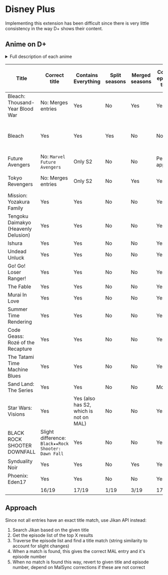 # Disney Plus

Implementing this extension has been difficult since there is very little consistency in the way D+ shows their content.

## Anime on D+

<details>
  <summary>Full description of each anime</summary>
- BLEACH: Thousand-Year Blood War  
  Consolidates all seasons into a single entry
  1.  Season 1: Bleach: Thousand-Year Blood War : `Bleach: Sennen Kessen-hen`
  2.  Season 2: Bleach: Thousand-Year Blood War - The separation : `Bleach: Sennen Kessen-hen - Ketsubetsu-tan`
  3.  Season 3: Bleach: Thousand-Year Blood War - The Conflict : `Bleach: Sennen Kessen-hen - Soukoku-tan`  
      Episode titles do seem to match
- Bleach  
  Arbitrary seasons that do not exist on MAL  
  Episode names contain their number, counts through all seasons
- (Marvel) Future Avengers  
  Only season 2 is present, I have added the episodes into MAL (pending approval)
- Tokyo Revengers  
  Only contains a season 2, which is 2 entries combined:

1. `Tokyo Revengers: Christmas Showdown` | `Tokyo Revengers: Seiya Kessen-hen` (1-13)
2. `Tokyo Revengers: Tenjiku Arc` | `Tokyo Revengers: Tenjiku-hen` (14-26)

The episode names do match

- Mission: Yozakura Family  
  Contains everything  
  Has correct numbering and episode titles
- Tengoku Daimakyo (Heavenly Delusion)  
  Contains everything  
  Has correct numbering and episode titles
- Ishura  
  Contains everything  
  Has correct numbering and episode titles
- Undead Unluck  
  Contains everything  
  Has correct numbering and episode titles
- Go! Go! Loser Ranger!  
  Contains everything  
  Has correct numbering and episode titles
- The Fable  
  Contains everything  
  Has correct numbering and episode titles
- Murai In Love  
  Contains everything  
  Has correct numbering and episode titles
- Summer Time Rendering  
  Contains everything  
  Has correct numbering and episode titles
- Code Geass: Rozé of the Recapture  
  Contains everything  
  Has correct numbering and episode titles
- The Tatami Time Machine Blues  
  Contains everything  
  Has correct numbering and episode titles
- Sand Land: The Series  
  Contains everything  
  Names mostly match (the end is the same)
- Star Wars: Visions  
  Contains everything  
  Has correct numbering and episode titles  
  Has a season 2 which is not on MAL
- BLACK ROCK SHOOTER DOWNFALL  
  Title differs slightly: `Black★★Rock Shooter: Dawn Fall`  
  Contains all episodes, correct numbering and correct titles
- Synduality Noir  
  Has seasons 1/2 merged (`Synduality: Noir Part 2`)
  Episode numbers reset in S2  
  Episode titles are correct
- Phoenix: Eden17  
 Has everything  
 Episode numbers and titles are correct
</details>

| Title                                | Correct title                                       | Contains Everything                    | Split seasons | Merged seasons | Correct episode titles | Correct episode number in title           |
| ------------------------------------ | --------------------------------------------------- | -------------------------------------- | ------------- | -------------- | ---------------------- | ----------------------------------------- |
| Bleach: Thousand-Year Blood War      | No: Merges entries                                  | Yes                                    | No            | Yes            | Yes                    | Yes (restarts per season)                 |
| Bleach                               | Yes                                                 | Yes                                    | Yes           | No             | No                     | Yes (continues through arbitrary seasons) |
| Future Avengers                      | No: `Marvel Future Avengers`                        | Only S2                                | No            | No             | Pending approval       | Yes                                       |
| Tokyo Revengers                      | No: Merges entries                                  | Only S2                                | No            | Yes            | Yes                    | Yes (restarts per arc)                    |
| Mission: Yozakura Family             | Yes                                                 | Yes                                    | No            | No             | Yes                    | Yes                                       |
| Tengoku Daimakyo (Heavenly Delusion) | Yes                                                 | Yes                                    | No            | No             | Yes                    | Yes                                       |
| Ishura                               | Yes                                                 | Yes                                    | No            | No             | Yes                    | Yes                                       |
| Undead Unluck                        | Yes                                                 | Yes                                    | No            | No             | Yes                    | Yes                                       |
| Go! Go! Loser Ranger!                | Yes                                                 | Yes                                    | No            | No             | Yes                    | Yes                                       |
| The Fable                            | Yes                                                 | Yes                                    | No            | No             | Yes                    | Yes                                       |
| Murai In Love                        | Yes                                                 | Yes                                    | No            | No             | Yes                    | Yes                                       |
| Summer Time Rendering                | Yes                                                 | Yes                                    | No            | No             | Yes                    | Yes                                       |
| Code Geass: Rozé of the Recapture    | Yes                                                 | Yes                                    | No            | No             | Yes                    | Yes                                       |
| The Tatami Time Machine Blues        | Yes                                                 | Yes                                    | No            | No             | Yes                    | Yes                                       |
| Sand Land: The Series                | Yes                                                 | Yes                                    | No            | No             | Mostly                 | Yes                                       |
| Star Wars: Visions                   | Yes                                                 | Yes (also has S2, which is not on MAL) | No            | No             | Yes                    | Yes                                       |
| BLACK ROCK SHOOTER DOWNFALL          | Slight difference: `Black★★Rock Shooter: Dawn Fall` | Yes                                    | No            | No             | Yes                    | Yes                                       |
| Synduality Noir                      | Yes                                                 | Yes                                    | No            | Yes            | Yes                    | No (resets in S2)                         |
| Phoenix: Eden17                      | Yes                                                 | Yes                                    | No            | No             | Yes                    | Yes                                       |
|                                      | 16/19                                               | 17/19                                  | 1/19          | 3/19           | 17/19                  | 18/19                                     |

## Approach

Since not all entries have an exact title match, use Jikan API instead:

1. Search Jikan based on the given title
2. Get the episode list of the top X results
3. Traverse the episode list and find a title match (string similarity to account for slight changes)
4. When a match is found, this gives the correct MAL entry and it's episode number
5. When no match is found this way, revert to given title and episode number, depend on MalSync corrections if these are not correct

